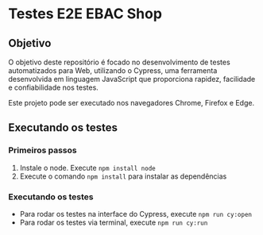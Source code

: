 # Testes E2E EBAC Shop
## Objetivo
O objetivo deste repositório é focado no desenvolvimento de testes automatizados para Web, utilizando o Cypress, uma ferramenta desenvolvida em linguagem JavaScript que proporciona rapidez, facilidade e confiabilidade nos testes.

Este projeto pode ser executado nos navegadores Chrome, Firefox e Edge.

## Executando os testes
### Primeiros passos
1. Instale o node. Execute `npm install node`
2. Execute o comando `npm install` para instalar as dependências

### Executando os testes
- Para rodar os testes na interface do Cypress, execute `npm run cy:open`
- Para rodar os testes via terminal, execute `npm run cy:run`
